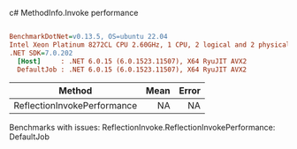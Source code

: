 c# MethodInfo.Invoke performance
``` ini

BenchmarkDotNet=v0.13.5, OS=ubuntu 22.04
Intel Xeon Platinum 8272CL CPU 2.60GHz, 1 CPU, 2 logical and 2 physical cores
.NET SDK=7.0.202
  [Host]     : .NET 6.0.15 (6.0.1523.11507), X64 RyuJIT AVX2
  DefaultJob : .NET 6.0.15 (6.0.1523.11507), X64 RyuJIT AVX2


```
|                      Method | Mean | Error |
|---------------------------- |-----:|------:|
| ReflectionInvokePerformance |   NA |    NA |

Benchmarks with issues:
  ReflectionInvoke.ReflectionInvokePerformance: DefaultJob

